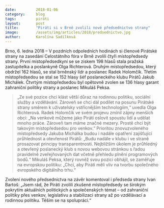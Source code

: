```yaml
---
date:         2018-01-06
category:     blog
tags:         piráti
layout:       post
title:        "Piráti si v Brně zvolili nové předsednictvo strany"
image:        /assets/img/articles/2018/predsednictvo.jpg
author:       Karolína Sadílková
---
```


Brno, 6. ledna 2018 – V pozdních odpoledních hodinách si členové Pirátské strany na zasedání Celostátního fóra v Brně zvolili čtyři místopředsedy strany. První místopředsedkyní se se ziskem 198 hlasů stala pražská zastupitelka a poslankyně Olga Richterová. Druhým místopředsedou, který obdržel 162 hlasů, se stal brněnský lídr a poslanec Radek Holomčík. Třetím místopředsedou se stal se 152 hlasy šéf poslaneckého klubu Pirátů Jakub Michálek. Čtvrtým místopředsedou byl opětovně zvolen se 136 hlasy garant zahraniční politiky strany a poslanec Mikuláš Peksa.

> „Ze své pozice chci klást větší důraz na rodinnou politiku, sociální služby a vzdělávání. Zároveň se chci dál podílet na posunu Pirátské strany směrem k uživatelsky vstřícnějším technologiím,“ uvedla Olga Richterová. Radek Holomčík ve svém projevu zmínil zájmy menších obcí: „Na venkově můžeme jako Piráti oslovit spoustu lidí a udělat mnoho práce. Zároveň tam máme značné mezery. Prostě chci být takovým místopředsedou pro venkov.“ Prioritou znovuzvoleného místopředsedy Jakuba Michálka budou i nadále opatření zajišťující průhlednost a otevřenost Pirátů: „Budu nadále v klubu i ve straně prosazovat principy transparentnosti. Nejbližším úkolem je průhledný a otevřený poslanecký klub s novou webovou stránkou s řadou pravidelně zveřejňovaných dat včetně přehledu plnění programových bodů.“ Mikuláš Peksa, který rovněž svou pozici obhájil, se zaměřuje na evropskou politiku: „Chci, aby Piráti měli vliv na tvorbu společného evropského digitálního trhu.“

Zvolení nového předsednictva na závěr komentoval i předseda strany Ivan Bartoš: „Jsem rád, že Piráti zvolili zkušené místopředsedy se širokým pokrytím aktuálních politických a společenských témat – od zahraniční politiky přes venkov, legislativu a stabilizaci strany až po vzdělávací a rodinnou politiku. Těším se na spolupráci.“
